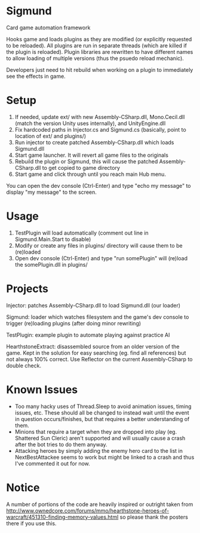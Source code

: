 Sigmund
=======
Card game automation framework

Hooks game and loads plugins as they are modified (or explicitly requested to be reloaded).
All plugins are run in separate threads (which are killed if the plugin is reloaded).
Plugin libraries are rewritten to have different names to allow loading of multiple versions (thus the psuedo reload mechanic).

Developers just need to hit rebuild when working on a plugin to immediately see the effects in game.


Setup
=====
 1. If needed, update ext/ with new Assembly-CSharp.dll, Mono.Cecil.dll (match the version Unity uses internally), and UnityEngine.dll
 2. Fix hardcoded paths in Injector.cs and Sigmund.cs (basically, point to location of ext/ and plugins/)
 3. Run injector to create patched Assembly-CSharp.dll which loads Sigmund.dll
 4. Start game launcher. It will revert all game files to the originals
 5. Rebuild the plugin or Sigmund, this will cause the patched Assembly-CSharp.dll to get copied to game directory
 6. Start game and click through until you reach main Hub menu.

You can open the dev console (Ctrl-Enter) and type "echo my message" to display "my message" to the screen.
 
Usage
=====
 1. TestPlugin will load automatically (comment out line in Sigmund.Main.Start to disable)
 2. Modify or create any files in plugins/ directory will cause them to be (re)loaded
 3. Open dev console (Ctrl-Enter) and type "run somePlugin" will (re)load the somePlugin.dll in plugins/

Projects
========
Injector: patches Assembly-CSharp.dll to load Sigmund.dll (our loader)

Sigmund: loader which watches filesystem and the game's dev console to trigger (re)loading plugins (after doing minor rewriting)

TestPlugin: example plugin to automate playing against practice AI

HearthstoneExtract: disassembled source from an older version of the game. Kept in the solution for easy searching (eg. find all references) but not always 100% correct. Use Reflector on the current Assembly-CSharp to double check.

Known Issues
============

 * Too many hacky uses of Thread.Sleep to avoid animation issues, timing issues, etc. These should all be changed to instead wait until the event in question occurs/finishes, but that requires a better understanding of them.
 * Minions that require a target when they are dropped into play (eg. Shattered Sun Cleric) aren't supported and will usually cause a crash after the bot tries to do them anyway.
 * Attacking heroes by simply adding the enemy hero card to the list in NextBestAttackee seems to work but might be linked to a crash and thus I've commented it out for now.

Notice
======
A number of portions of the code are heavily inspired or outright taken from http://www.ownedcore.com/forums/mmo/hearthstone-heroes-of-warcraft/451310-finding-memory-values.html so please thank the posters there if you use this.
